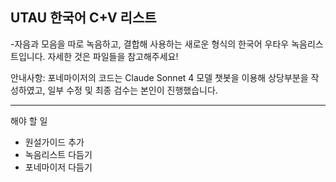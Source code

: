 ## UTAU 한국어 C+V 리스트
-자음과 모음을 따로 녹음하고, 결합해 사용하는 새로운 형식의 한국어 우타우 녹음리스트입니다. 자세한 것은 파일들을 참고해주세요!

안내사항: 포네마이저의 코드는 Claude Sonnet 4 모델 챗봇을 이용해 상당부분을 작성하였고, 일부 수정 및 최종 검수는 본인이 진행했습니다.



---
해야 할 일
+ 원설가이드 추가
+ 녹음리스트 다듬기
+ 포네마이저 다듬기
